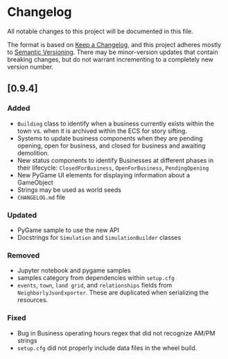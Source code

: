 # Changelog

All notable changes to this project will be documented in this file.

The format is based on [Keep a Changelog](https://keepachangelog.com/en/1.0.0/),
and this project adheres mostly to [Semantic Versioning](https://semver.org/spec/v2.0.0.html).
There may be minor-version updates that contain breaking changes, but do not warrant
incrementing to a completely new version number.

## [0.9.4]

### Added

- `Building` class to identify when a business currently exists within the town vs.
when it is archived within the ECS for story sifting.
- Systems to update business components when they are pending opening, open for business, and closed for business and awaiting demolition.
- New status components to identify Businesses at different phases in their lifecycle:
`ClosedForBusiness`, `OpenForBusiness`, `PendingOpening`
- New PyGame UI elements for displaying information about a GameObject
- Strings may be used as world seeds
- `CHANGELOG.md` file

### Updated

- PyGame sample to use the new API
- Docstrings for `Simulation` and `SimulationBuilder` classes

### Removed

- Jupyter notebook and pygame samples
- samples category from dependencies within `setup.cfg`
- `events`, `town`, `land grid`, and `relationships` fields from `NeighborlyJsonExporter`.
These are duplicated when serializing the resources.

### Fixed

- Bug in Business operating hours regex that did not recognize AM/PM strings
- `setup.cfg` did not properly include data files in the wheel build.

